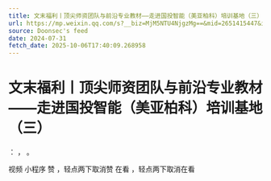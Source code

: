 ```yaml
---
title: 文末福利丨顶尖师资团队与前沿专业教材——走进国投智能（美亚柏科）培训基地（三）
url: https://mp.weixin.qq.com/s?__biz=MjM5NTU4NjgzMg==&mid=2651415447&idx=1&sn=e2e1625617bb61375aafbd5592362284
source: Doonsec's feed
date: 2024-07-31
fetch_date: 2025-10-06T17:40:09.268958
---
```


# 文末福利丨顶尖师资团队与前沿专业教材——走进国投智能（美亚柏科）培训基地（三）

：
，
。

视频
小程序
赞
，轻点两下取消赞
在看
，轻点两下取消在看